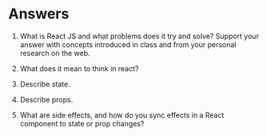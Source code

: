 # Answers

1. What is React JS and what problems does it try and solve? Support your answer with concepts introduced in class and from your personal research on the web.

<!-- React is a user interface component library that takes in data and renders it on the DOM using simple concepts to create big, fast web apps. The JS is comprised of components and each component has 1 simple, job. They act as individual bricks to build large, complex structures where data can easily find its way to where it belongs. -->

2. What does it mean to think in react?

<!-- It means viewing a component as a pure function which transforms data into a user interface, and they should be as generic as possible reusability. They should also only render when their input has changed. -->

3. Describe state.

<!-- State means the current status of the data. So the component is projecting what is currently in the data onto the DOM. -->

4. Describe props.

<!-- Data from the object / array that trickles down from parent component to child component, only displayed through the child. -->

5. What are side effects, and how do you sync effects in a React component to state or prop changes?

<!-- They are anything that affects something outside the scope a function. For example, if it modifies a global variable or makes a network call. We do this through hooks which allow us to easily manipulate the state of our functional component without needing to convert them into class components. -->